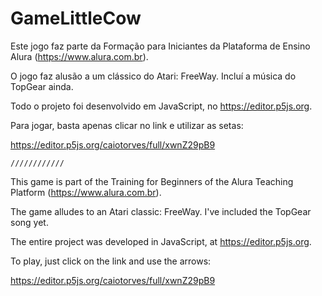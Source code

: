 # GameLittleCow 
  
 Este jogo faz parte da Formação para Iniciantes da Plataforma de Ensino Alura (https://www.alura.com.br).  
 
 O jogo faz alusão a um clássico do Atari: FreeWay. Incluí a música do TopGear ainda. 
 
 Todo o projeto foi desenvolvido em JavaScript, no https://editor.p5js.org.
 
 Para jogar, basta apenas clicar no link e utilizar as setas: 
 
 https://editor.p5js.org/caiotorves/full/xwnZ29pB9
  
    
    ////////////
    
 This game is part of the Training for Beginners of the Alura Teaching Platform (https://www.alura.com.br).
 
 The game alludes to an Atari classic: FreeWay. I've included the TopGear song yet.
 
 The entire project was developed in JavaScript, at https://editor.p5js.org.
 
 To play, just click on the link and use the arrows:
 
 https://editor.p5js.org/caiotorves/full/xwnZ29pB9
